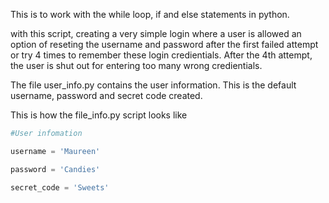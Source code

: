 This is to work with the while loop, if and else statements in python. 

with this script, creating a very simple login where a user is allowed an option of reseting the username and password after the first failed attempt or try 4 times to remember these login credientials. After the 4th attempt, the user is shut out for entering too many wrong credientials. 


The file user_info.py contains the user information. This is the default username, password and secret code created. 

This is how the file_info.py script looks like 

```python
#User infomation

username = 'Maureen'

password = 'Candies'

secret_code = 'Sweets'
```
